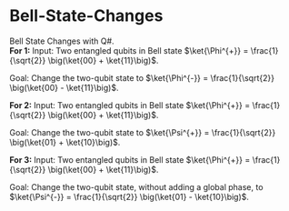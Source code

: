 # Bell-State-Changes
Bell State Changes with Q#.<br>
**For 1:**
Input: Two entangled qubits in Bell state $\ket{\Phi^{+}} = \frac{1}{\sqrt{2}} \big(\ket{00} + \ket{11}\big)$.

Goal: Change the two-qubit state to $\ket{\Phi^{-}} = \frac{1}{\sqrt{2}} \big(\ket{00} - \ket{11}\big)$.

**For 2:**
Input: Two entangled qubits in Bell state $\ket{\Phi^{+}} = \frac{1}{\sqrt{2}} \big(\ket{00} + \ket{11}\big)$.

Goal: Change the two-qubit state to $\ket{\Psi^{+}} = \frac{1}{\sqrt{2}} \big(\ket{01} + \ket{10}\big)$.

**For 3:**
Input: Two entangled qubits in Bell state $\ket{\Phi^{+}} = \frac{1}{\sqrt{2}} \big(\ket{00} + \ket{11}\big)$.

Goal: Change the two-qubit state, without adding a global phase, to $\ket{\Psi^{-}} = \frac{1}{\sqrt{2}} \big(\ket{01} - \ket{10}\big)$.
